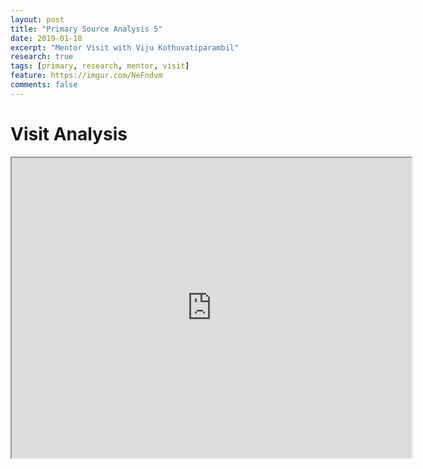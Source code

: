 ```yaml
---
layout: post
title: "Primary Source Analysis 5"
date: 2019-01-18
excerpt: "Mentor Visit with Viju Kothuvatiparambil"
research: true
tags: [primary, research, mentor, visit]
feature: https://imgur.com/NeFndvm
comments: false
---
```


# Visit Analysis

<iframe src="https://drive.google.com/file/d/1HuL2jH-GxqFtIqahtdLwCiTQ7YPdhp0D/preview" width="640" height="480"></iframe>

